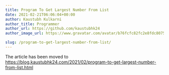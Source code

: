 ```yaml
---
title: Program To Get Largest Number From List
date: 2021-02-21T06:06:04+00:00
author: Kaustubh Kulkarni
author_title: Programmer
author_url: https://github.com/kaustubhk24
author_image_url: https://www.gravatar.com/avatar/b76fcfc82fc2e8fdc8075636f1735f61?s=200

slug: /program-to-get-largest-number-from-list/
---
```

The article has been moved to https://blog.kaustubhk24.com/2021/02/program-to-get-largest-number-from-list.html